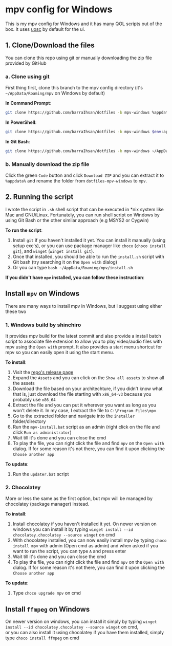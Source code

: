 # mpv config for Windows

This is my mpv config for Windows and it has many QOL scripts out of the box. It uses [uosc](https://github.com/tomasklaen/uosc) by default for the ui.

## 1. Clone/Download the files

You can clone this repo using git or manually downloading the zip file provided by GitHub

### a. Clone using git

First thing first, clone this branch to the mpv config directory (it's `~/AppData/Roaming/mpv` on Windows by default)

**In Command Prompt**:

```bash
git clone https://github.com/barraIhsan/dotfiles -b mpv-windows %appdata%/mpv
```

**In PowerShell**:

```bash
git clone https://github.com/barraIhsan/dotfiles -b mpv-windows $env:appdata/mpv
```

**In Git Bash**:

```bash
git clone https://github.com/barraIhsan/dotfiles -b mpv-windows ~/AppData/Roaming/mpv
```

### b. Manually download the zip file

Click the green `Code` button and click `Download ZIP` and you can extract it to `%appdata%` and rename the folder from `dotfiles-mpv-windows` to `mpv`.

## 2. Running the script

I wrote the script in `.sh` shell script that can be executed in \*nix system like Mac and GNU/Linux. Fortunately, you can run shell script on Windows by using Git Bash or the other similar approach (e.g MSYS2 or Cygwin)

**To run the script**:

1. Install `git` if you haven't installed it yet. You can install it manually (using setup exe's), or you can use package manager like `choco` (`choco install git`), and `winget` (`winget install git`).
2. Once that installed, you should be able to run the `install.sh` script with Git bash (try searching it on the `Open with` dialog)
3. Or you can type `bash ~/AppData/Roaming/mpv/install.sh`

**If you didn't have `mpv` installed, you can follow these instruction**:

## Install `mpv` on Windows

There are many ways to install mpv in Windows, but I suggest using either these two

### 1. Windows build by shinchiro

It provides mpv build for the latest commit and also provide a install batch script to associate file extension to allow you to play video/audio files with mpv using the `Open with` prompt. It also provides a start menu shortcut for mpv so you can easily open it using the start menu.

**To install**:

1. Visit the [repo's release page](https://github.com/shinchiro/mpv-winbuild-cmake/releases)
2. Expand the `Assets` and you can click on the `Show all assets` to show all the assets
3. Download the file based on your architechture, if you didn't know what that is, just download the file starting with `x86_64-v3` because you probably use `x86_64`
4. Extract the file and you can put it wherever you want as long as you won't delete it. In my case, I extract the file to `C:\Program Files\mpv`
5. Go to the extracted folder and navigate into the `installer` folder/directory
6. Run the `mpv-install.bat` script as an admin (right click on the file and click `Run as administrator`)
7. Wait till it's done and you can close the cmd
8. To play the file, you can right click the file and find `mpv` on the `Open with` dialog. If for some reason it's not there, you can find it upon clicking the `Choose another app`

**To update**:

1. Run the `updater.bat` script

### 2. Chocolatey

More or less the same as the first option, but mpv will be managed by chocolatey (package manager) instead.

**To install**:

1. Install chocolatey if you haven't installed it yet. On newer version on windows you can install it by typing `winget install --id chocolatey.chocolatey --source winget` on cmd
2. With chocolatey installed, you can now easily install mpv by typing `choco install mpv` with admin (Open cmd as admin) and when asked if you want to run the script, you can type `A` and press enter
3. Wait till it's done and you can close the cmd
4. To play the file, you can right click the file and find `mpv` on the `Open with` dialog. If for some reason it's not there, you can find it upon clicking the `Choose another app`

**To update**:

1. Type `choco upgrade mpv` on cmd

## Install `ffmpeg` on Windows

On newer version on windows, you can install it simply by typing `winget install --id chocolatey.chocolatey --source winget` on cmd,  
or you can also install it using chocolatey if you have them installed, simply type `choco install ffmpeg` on cmd
